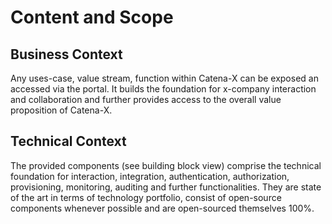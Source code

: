 # Content and Scope

## Business Context

Any uses-case, value stream, function within Catena-X can be exposed an accessed via the portal. It builds the foundation for x-company interaction and collaboration and further provides access to the overall value proposition of Catena-X.

## Technical Context

The provided components (see building block view) comprise the technical foundation for interaction, integration, authentication, authorization, provisioning, monitoring, auditing and further functionalities. They are state of the art in terms of technology portfolio, consist of open-source components whenever possible and are open-sourced themselves 100%.

